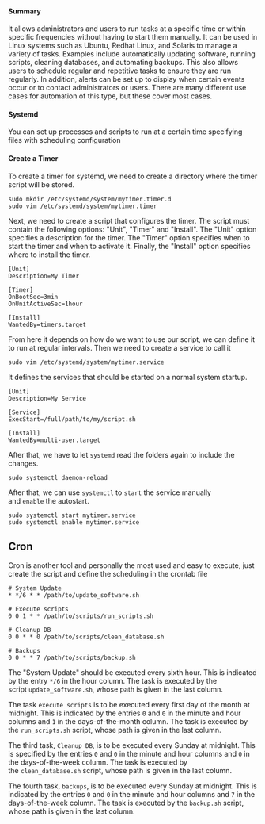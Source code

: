 #### Summary
It allows administrators and users to run tasks at a specific time or within specific frequencies without having to start them manually. It can be used in Linux systems such as Ubuntu, Redhat Linux, and Solaris to manage a variety of tasks. Examples include automatically updating software, running scripts, cleaning databases, and automating backups. This also allows users to schedule regular and repetitive tasks to ensure they are run regularly. In addition, alerts can be set up to display when certain events occur or to contact administrators or users. There are many different use cases for automation of this type, but these cover most cases.
#### Systemd

You can set up processes and scripts to run at a certain time specifying files with scheduling configuration
#### Create a Timer

To create a timer for systemd, we need to create a directory where the timer script will be stored.
```
sudo mkdir /etc/systemd/system/mytimer.timer.d
sudo vim /etc/systemd/system/mytimer.timer
```
Next, we need to create a script that configures the timer. The script must contain the following options: "Unit", "Timer" and "Install". The "Unit" option specifies a description for the timer. The "Timer" option specifies when to start the timer and when to activate it. Finally, the "Install" option specifies where to install the timer.
```mytimer File
[Unit]
Description=My Timer

[Timer]
OnBootSec=3min
OnUnitActiveSec=1hour

[Install]
WantedBy=timers.target
```
From here it depends on how do we want to use our script, we can define it to run at regular intervals. Then we need to create a service to call it
```
sudo vim /etc/systemd/system/mytimer.service
```

It defines the services that should be started on a normal system startup.
```myservice
[Unit]
Description=My Service

[Service]
ExecStart=/full/path/to/my/script.sh

[Install]
WantedBy=multi-user.target
```

After that, we have to let `systemd` read the folders again to include the changes.
```shell-session
sudo systemctl daemon-reload
```

After that, we can use `systemctl` to `start` the service manually and `enable` the autostart.
```shell-session
sudo systemctl start mytimer.service
sudo systemctl enable mytimer.service
```
## Cron
Cron is another tool and personally the most used and easy to execute, just create the script and define the scheduling in the crontab file 
```crontab
# System Update
* */6 * * /path/to/update_software.sh

# Execute scripts
0 0 1 * * /path/to/scripts/run_scripts.sh

# Cleanup DB
0 0 * * 0 /path/to/scripts/clean_database.sh

# Backups
0 0 * * 7 /path/to/scripts/backup.sh
```

The "System Update" should be executed every sixth hour. This is indicated by the entry `*/6` in the hour column. The task is executed by the script `update_software.sh`, whose path is given in the last column.

The task `execute scripts` is to be executed every first day of the month at midnight. This is indicated by the entries `0` and `0` in the minute and hour columns and `1` in the days-of-the-month column. The task is executed by the `run_scripts.sh` script, whose path is given in the last column.

The third task, `Cleanup DB`, is to be executed every Sunday at midnight. This is specified by the entries `0` and `0` in the minute and hour columns and `0` in the days-of-the-week column. The task is executed by the `clean_database.sh` script, whose path is given in the last column.

The fourth task, `backups`, is to be executed every Sunday at midnight. This is indicated by the entries `0` and `0` in the minute and hour columns and `7` in the days-of-the-week column. The task is executed by the `backup.sh` script, whose path is given in the last column.